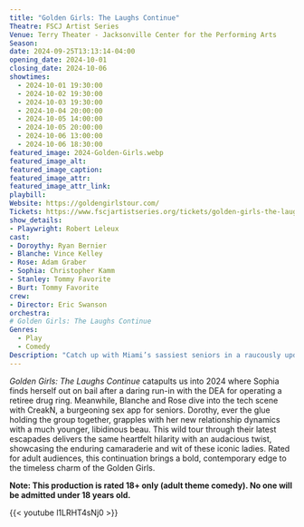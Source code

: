 ```yaml
---
title: "Golden Girls: The Laughs Continue"
Theatre: FSCJ Artist Series
Venue: Terry Theater - Jacksonville Center for the Performing Arts
Season: 
date: 2024-09-25T13:13:14-04:00
opening_date: 2024-10-01
closing_date: 2024-10-06
showtimes:
  - 2024-10-01 19:30:00
  - 2024-10-02 19:30:00
  - 2024-10-03 19:30:00
  - 2024-10-04 20:00:00
  - 2024-10-05 14:00:00
  - 2024-10-05 20:00:00
  - 2024-10-06 13:00:00
  - 2024-10-06 18:30:00
featured_image: 2024-Golden-Girls.webp
featured_image_alt: 
featured_image_caption: 
featured_image_attr: 
featured_image_attr_link: 
playbill:
Website: https://goldengirlstour.com/
Tickets: https://www.fscjartistseries.org/tickets/golden-girls-the-laughs-continue
show_details: 
- Playwright: Robert Leleux
cast:
- Doroythy: Ryan Bernier
- Blanche: Vince Kelley
- Rose: Adam Graber
- Sophia: Christopher Kamm
- Stanley: Tommy Favorite
- Burt: Tommy Favorite
crew:
- Director: Eric Swanson
orchestra:
# Golden Girls: The Laughs Continue
Genres:
  - Play
  - Comedy
Description: "Catch up with Miami’s sassiest seniors in a raucously updated adventure that proves these Golden Girls haven’t lost their flair for mischief and humor."
---
```

*Golden Girls: The Laughs Continue* catapults us into 2024 where Sophia finds herself out on bail after a daring run-in with the DEA for operating a retiree drug ring. Meanwhile, Blanche and Rose dive into the tech scene with CreakN, a burgeoning sex app for seniors. Dorothy, ever the glue holding the group together, grapples with her new relationship dynamics with a much younger, libidinous beau. This wild tour through their latest escapades delivers the same heartfelt hilarity with an audacious twist, showcasing the enduring camaraderie and wit of these iconic ladies. Rated for adult audiences, this continuation brings a bold, contemporary edge to the timeless charm of the Golden Girls.

**Note: This production is rated 18+ only (adult theme comedy). No one will be admitted under 18 years old.**

{{< youtube l1LRHT4sNj0 >}}

